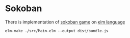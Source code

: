 Sokoban
=======

There is implementation of [sokoban game](https://ru.wikipedia.org/wiki/Sokoban) on [elm language](http://elm-lang.org)


```
elm-make ./src/Main.elm --output dist/bundle.js
```